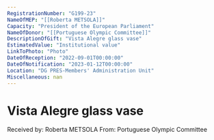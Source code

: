 ```yaml
---
RegistrationNumber: "G199-23"
NameOfMEP: "[[Roberta METSOLA]]"
Capacity: "President of the European Parliament"
NameOfDonor: "[[Portuguese Olympic Committee]]"
DescriptionOfGift: "Vista Alegre glass vase"
EstimatedValue: "Institutional value"
LinkToPhoto: "Photo"
DateOfReception: "2022-09-01T00:00:00"
DateOfNotification: "2023-01-12T00:00:00"
Location: "DG PRES-Members' Administration Unit"
Miscellaneous: nan
---
```


# Vista Alegre glass vase

Received by: Roberta METSOLA
From: Portuguese Olympic Committee
